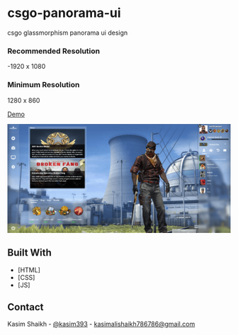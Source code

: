 # csgo-panorama-ui
csgo glassmorphism panorama ui design
### Recommended Resolution
-1920 x 1080
### Minimum Resolution
1280 x 860

[Demo](https://kasim393.github.io/csgo-panorama-ui/)

![Sreenshot](https://raw.githubusercontent.com/kasim393/csgo-panorama-ui/main/ss.png)

## Built With

* [HTML]
* [CSS]
* [JS]


## Contact

Kasim Shaikh - [@kasim393](https://www.youtube.com/user/kasim393) - kasimalishaikh786786@gmail.com
